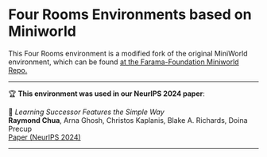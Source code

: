 # Four Rooms Environments based on Miniworld
This Four Rooms environment is a modified fork of the original MiniWorld environment, which can be found [at the Farama-Foundation Miniworld Repo.](https://github.com/Farama-Foundation/Miniworld)

---

🏆 **This environment was used in our NeurIPS 2024 paper**:

📄 _Learning Successor Features the Simple Way_  
**Raymond Chua**, Arna Ghosh, Christos Kaplanis, Blake A. Richards, Doina Precup  
[Paper (NeurIPS 2024)](https://arxiv.org/abs/2410.22133)

---

